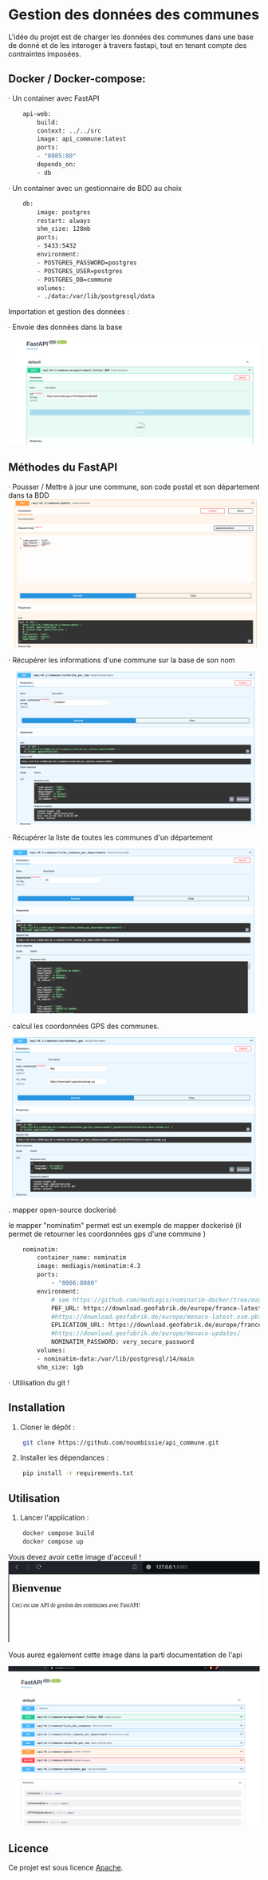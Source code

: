 # Gestion des données des communes

L'idée du projet est de charger les données des communes dans une base de donné et de les interoger à travers fastapi, tout en tenant compte des contraintes imposées.
 

## Docker / Docker-compose:

· Un container avec FastAPI

```bash
    api-web:
        build: 
        context: ../../src
        image: api_commune:latest
        ports:
        - "8085:80"
        depends_on:
        - db
```

· Un container avec un gestionnaire de BDD au choix

```bash
    db:
        image: postgres
        restart: always
        shm_size: 128mb
        ports:
        - 5433:5432
        environment:
        - POSTGRES_PASSWORD=postgres
        - POSTGRES_USER=postgres
        - POSTGRES_DB=commune
        volumes:
        - ./data:/var/lib/postgresql/data

```

Importation et gestion des données :

· Envoie des données dans la base


![Importer les données](./Images/enregistrementbd.png "Description de la capture d'écran 1")


## Méthodes du FastAPI 

· Pousser / Mettre à jour une commune, son code postal et son département dans ta BDD
![Importer les données](./Images/update_commune.png "Description de la capture d'écran 1")


· Récupérer les informations d'une commune sur la base de son nom

![Importer les données](./Images/commune_nom.png "Description de la capture d'écran 1")


· Récupérer la liste de toutes les communes d'un département

![Importer les données](./Images/liste_commune_dept.png "Description de la capture d'écran 1")



· calcul les coordonnées GPS des communes. 


![Importer les données](./Images/gps_coord.png " le calcul des coordonnés gps se fait avec le nom de la commune ainsi que le lien vers le mappers dockerisé")

. mapper open-source dockerisé 

le mapper "nominatim" permet est un exemple de mapper dockerisé (il permet de retourner les coordonnées gps d'une commune )

```bash
    nominatim:
        container_name: nominatim
        image: mediagis/nominatim:4.3
        ports:
            - "8086:8080"
        environment:
            # see https://github.com/mediagis/nominatim-docker/tree/master/4.3#configuration for more options
            PBF_URL: https://download.geofabrik.de/europe/france-latest.osm.pbf
            #https://download.geofabrik.de/europe/monaco-latest.osm.pbf
            EPLICATION_URL: https://download.geofabrik.de/europe/france-updates/
            #https://download.geofabrik.de/europe/monaco-updates/
            NOMINATIM_PASSWORD: very_secure_password
        volumes:
        - nominatim-data:/var/lib/postgresql/14/main
        shm_size: 1gb
```


· Utilisation du git !

## Installation

1. Cloner le dépôt :

```bash
    git clone https://github.com/noumbissie/api_commune.git
```

2. Installer les dépendances :

```bash
    pip install -r requirements.txt
```



## Utilisation

1. Lancer l'application :

```bash
    docker compose build
    docker compose up

```
Vous devez avoir cette image d'acceuil !
![Importer les données](./Images/capture_acceuil.png " le calcul des coordonnés gps se fait avec le nom de la commune ainsi que le lien vers le mappers dockerisé")

Vous aurez egalement cette image dans la parti documentation de l'api

![Importer les données](./Images/page_doc.png " le calcul des coordonnés gps se fait avec le nom de la commune ainsi que le lien vers le mappers dockerisé")

## Licence

Ce projet est sous licence [Apache](http://www.apache.org/licenses/).